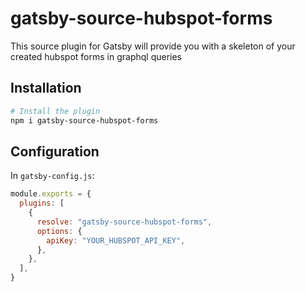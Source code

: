# gatsby-source-hubspot-forms

This source plugin for Gatsby will provide you with a skeleton of your created hubspot forms in graphql queries

## Installation

```sh
# Install the plugin
npm i gatsby-source-hubspot-forms
```

## Configuration

In `gatsby-config.js`:

```js
module.exports = {
  plugins: [
    {
      resolve: "gatsby-source-hubspot-forms",
      options: {
        apiKey: "YOUR_HUBSPOT_API_KEY",
      },
    },
  ],
}
```
